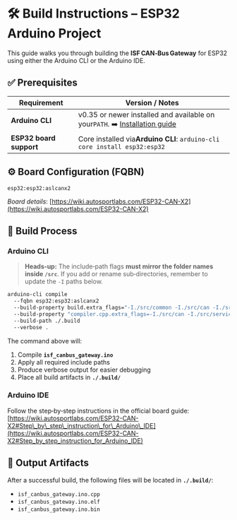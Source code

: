 # 🛠️ Build Instructions – ESP32 Arduino Project

This guide walks you through building the **ISF CAN‑Bus Gateway** for ESP32 using either the Arduino CLI or the Arduino IDE.

## ✅ Prerequisites

| Requirement             | Version / Notes                                                                                                                                  |
| ------------------------- | -------------------------------------------------------------------------------------------------------------------------------------------------- |
| **Arduino CLI**        | v0.35 or newer installed and available on your`PATH`. ➡️ [Installation guide](https://arduino.github.io/arduino-cli/0.35/installation/) |
| **ESP32 board support** | Core installed via**Arduino CLI**: `arduino-cli core install esp32:esp32`                                                                       |

## ⚙️ Board Configuration (FQBN)

```text
esp32:esp32:aslcanx2
```

*Board details*: [https://wiki.autosportlabs.com/ESP32-CAN-X2](https://wiki.autosportlabs.com/ESP32-CAN-X2)

## 🧪 Build Process

### Arduino CLI

> **Heads‑up:**
> The include‑path flags **must mirror the folder names inside `/src`**.
> If you add or rename sub‑directories, remember to update the `-I` paths below.

```bash
arduino-cli compile 
  --fqbn esp32:esp32:aslcanx2 
  --build-property build.extra_flags="-I./src/common -I./src/can -I./src/services -I./src/uds -I./src/mcp_can -I./src/iso_tp" 
  --build-property "compiler.cpp.extra_flags=-I./src/can -I./src/services -I./src/uds -I./src/mcp_can -I./src/iso_tp" 
  --build-path ./.build 
  --verbose .
```

The command above will:

1. Compile **`isf_canbus_gateway.ino`**
2. Apply all required include paths
3. Produce verbose output for easier debugging
4. Place all build artifacts in **`./.build/`**

### Arduino IDE

Follow the step‑by‑step instructions in the official board guide:
[https://wiki.autosportlabs.com/ESP32-CAN-X2#Step\_by\_step\_instruction\_for\_Arduino\_IDE](https://wiki.autosportlabs.com/ESP32-CAN-X2#Step_by_step_instruction_for_Arduino_IDE)

## 📂 Output Artifacts

After a successful build, the following files will be located in **`./.build/`**:

* `isf_canbus_gateway.ino.cpp`
* `isf_canbus_gateway.ino.elf`
* `isf_canbus_gateway.ino.bin`
